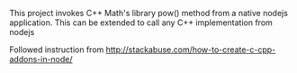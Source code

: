 This project invokes C++ Math's library pow() method from a native nodejs application. This can be extended to call any C++ implementation from nodejs

Followed instruction from http://stackabuse.com/how-to-create-c-cpp-addons-in-node/
